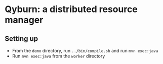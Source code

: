 # Qyburn: a distributed resource manager

## Setting up
- From the ```demo``` directory, run ```../bin/compile.sh``` and run ```mvn exec:java```
- Run ```mvn exec:java``` from the ```worker``` directory
